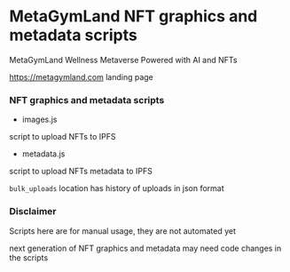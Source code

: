# MetaGymLand NFT graphics and metadata scripts

MetaGymLand Wellness Metaverse Powered with AI and NFTs

https://metagymland.com landing page

### NFT graphics and metadata scripts

- images.js

script to upload NFTs to IPFS

- metadata.js

script to upload NFTs metadata to IPFS

`bulk_uploads` location has history of uploads in json format

### Disclaimer

Scripts here are for manual usage, they are not automated yet

next generation of NFT graphics and metadata may need code changes in the scripts
